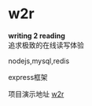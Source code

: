 w2r
===

**writing 2 reading**   
追求极致的在线读写体验

nodejs,mysql,redis

express框架     

项目演示地址  [w2r](http://w2r.coding.io)
